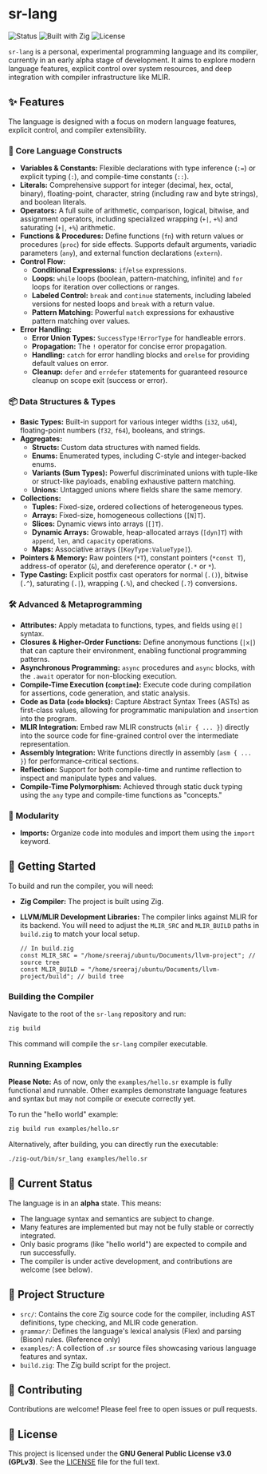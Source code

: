 # sr-lang

![Status](https://img.shields.io/badge/status-alpha-red.svg)
![Built with Zig](https://img.shields.io/badge/built%20with-Zig-blue.svg)
![License](https://img.shields.io/badge/license-GPLv3-green.svg) 

`sr-lang` is a personal, experimental programming language and its compiler, currently in an early alpha stage of development. It aims to explore modern language features, explicit control over system resources, and deep integration with compiler infrastructure like MLIR.

## ✨ Features

The language is designed with a focus on modern language features, explicit control, and compiler extensibility.

### 🚀 Core Language Constructs

*   **Variables & Constants:** Flexible declarations with type inference (`:=`) or explicit typing (`:`), and compile-time constants (`::`).
*   **Literals:** Comprehensive support for integer (decimal, hex, octal, binary), floating-point, character, string (including raw and byte strings), and boolean literals.
*   **Operators:** A full suite of arithmetic, comparison, logical, bitwise, and assignment operators, including specialized wrapping (`+|`, `+%`) and saturating (`+|`, `+%`) arithmetic.
*   **Functions & Procedures:** Define functions (`fn`) with return values or procedures (`proc`) for side effects. Supports default arguments, variadic parameters (`any`), and external function declarations (`extern`).
*   **Control Flow:**
    *   **Conditional Expressions:** `if`/`else` expressions.
    *   **Loops:** `while` loops (boolean, pattern-matching, infinite) and `for` loops for iteration over collections or ranges.
    *   **Labeled Control:** `break` and `continue` statements, including labeled versions for nested loops and `break` with a return value.
    *   **Pattern Matching:** Powerful `match` expressions for exhaustive pattern matching over values.
*   **Error Handling:**
    *   **Error Union Types:** `SuccessType!ErrorType` for handleable errors.
    *   **Propagation:** The `!` operator for concise error propagation.
    *   **Handling:** `catch` for error handling blocks and `orelse` for providing default values on error.
    *   **Cleanup:** `defer` and `errdefer` statements for guaranteed resource cleanup on scope exit (success or error).

### 📦 Data Structures & Types

*   **Basic Types:** Built-in support for various integer widths (`i32`, `u64`), floating-point numbers (`f32`, `f64`), booleans, and strings.
*   **Aggregates:**
    *   **Structs:** Custom data structures with named fields.
    *   **Enums:** Enumerated types, including C-style and integer-backed enums.
    *   **Variants (Sum Types):** Powerful discriminated unions with tuple-like or struct-like payloads, enabling exhaustive pattern matching.
    *   **Unions:** Untagged unions where fields share the same memory.
*   **Collections:**
    *   **Tuples:** Fixed-size, ordered collections of heterogeneous types.
    *   **Arrays:** Fixed-size, homogeneous collections (`[N]T`).
    *   **Slices:** Dynamic views into arrays (`[]T`).
    *   **Dynamic Arrays:** Growable, heap-allocated arrays (`[dyn]T`) with `append`, `len`, and `capacity` operations.
    *   **Maps:** Associative arrays (`[KeyType:ValueType]`).
*   **Pointers & Memory:** Raw pointers (`*T`), constant pointers (`*const T`), address-of operator (`&`), and dereference operator (`.*` or `*`).
*   **Type Casting:** Explicit postfix cast operators for normal (`.()`), bitwise (`.^`), saturating (`.|`), wrapping (`.%`), and checked (`.?`) conversions.

### 🛠️ Advanced & Metaprogramming

*   **Attributes:** Apply metadata to functions, types, and fields using `@[]` syntax.
*   **Closures & Higher-Order Functions:** Define anonymous functions (`|x|`) that can capture their environment, enabling functional programming patterns.
*   **Asynchronous Programming:** `async` procedures and `async` blocks, with the `.await` operator for non-blocking execution.
*   **Compile-Time Execution (`comptime`):** Execute code during compilation for assertions, code generation, and static analysis.
*   **Code as Data (`code` blocks):** Capture Abstract Syntax Trees (ASTs) as first-class values, allowing for programmatic manipulation and `insert`ion into the program.
*   **MLIR Integration:** Embed raw MLIR constructs (`mlir { ... }`) directly into the source code for fine-grained control over the intermediate representation.
*   **Assembly Integration:** Write functions directly in assembly (`asm { ... }`) for performance-critical sections.
*   **Reflection:** Support for both compile-time and runtime reflection to inspect and manipulate types and values.
*   **Compile-Time Polymorphism:** Achieved through static duck typing using the `any` type and compile-time functions as "concepts."

### 🔗 Modularity

*   **Imports:** Organize code into modules and import them using the `import` keyword.

## 🚀 Getting Started

To build and run the compiler, you will need:

*   **Zig Compiler:** The project is built using Zig.
*   **LLVM/MLIR Development Libraries:** The compiler links against MLIR for its backend. You will need to adjust the `MLIR_SRC` and `MLIR_BUILD` paths in `build.zig` to match your local setup.

    ```zig
    // In build.zig
    const MLIR_SRC = "/home/sreeraj/ubuntu/Documents/llvm-project"; // source tree
    const MLIR_BUILD = "/home/sreeraj/ubuntu/Documents/llvm-project/build"; // build tree
    ```

### Building the Compiler

Navigate to the root of the `sr-lang` repository and run:

```bash
zig build
```

This command will compile the `sr-lang` compiler executable.

### Running Examples

**Please Note:** As of now, only the `examples/hello.sr` example is fully functional and runnable. Other examples demonstrate language features and syntax but may not compile or execute correctly yet.

To run the "hello world" example:

```bash
zig build run examples/hello.sr
```

Alternatively, after building, you can directly run the executable:

```bash
./zig-out/bin/sr_lang examples/hello.sr
```

## 🚧 Current Status

The language is in an **alpha** state. This means:

*   The language syntax and semantics are subject to change.
*   Many features are implemented but may not be fully stable or correctly integrated.
*   Only basic programs (like "hello world") are expected to compile and run successfully.
*   The compiler is under active development, and contributions are welcome (see below).

## 📂 Project Structure

*   `src/`: Contains the core Zig source code for the compiler, including AST definitions, type checking, and MLIR code generation.
*   `grammar/`: Defines the language's lexical analysis (Flex) and parsing (Bison) rules. (Reference only)
*   `examples/`: A collection of `.sr` source files showcasing various language features and syntax.
*   `build.zig`: The Zig build script for the project.

## 🤝 Contributing

Contributions are welcome! Please feel free to open issues or pull requests.

## 📄 License

This project is licensed under the **GNU General Public License v3.0 (GPLv3)**. See the [LICENSE](LICENSE) file for the full text.
